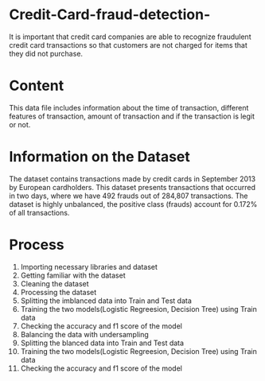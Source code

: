 # Credit-Card-fraud-detection-
It is important that credit card companies are able to recognize fraudulent credit card transactions so that customers are not charged for items that they did not purchase.
# Content
This data file includes information about the time of transaction, different features of transaction, amount of transaction and if the transaction is legit or not.

# Information on the Dataset
The dataset contains transactions made by credit cards in September 2013 by European cardholders.
This dataset presents transactions that occurred in two days, where we have 492 frauds out of 284,807 transactions. The dataset is highly unbalanced, the positive class (frauds) account for 0.172% of all transactions.

# Process
1. Importing necessary libraries and dataset
2. Getting familiar with the dataset
3. Cleaning the dataset
4. Processing the dataset
5. Splitting the imblanced data into Train and Test data
6. Training the two models(Logistic Regreesion, Decision Tree) using Train data
7. Checking the accuracy and f1 score of the model
8. Balancing the data with undersampling
9. Splitting the blanced data into Train and Test data
10. Training the two models(Logistic Regreesion, Decision Tree) using Train data
11. Checking the accuracy and f1 score of the model
